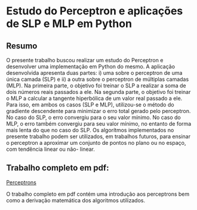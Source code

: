 # Estudo do Perceptron e aplicações de SLP e MLP em Python

## Resumo

O presente trabalho buscou realizar um estudo do Perceptron e desenvolver
uma implementação em Python do mesmo. A aplicação desenvolvida apresenta duas
partes: i) uma sobre o perceptron de uma única camada (SLP) e ii) a outra sobre o
perceptron de múltiplas camadas (MLP). Na primeira parte, o objetivo foi treinar o SLP a
realizar a soma de dois números reais passados a ele. Na segunda parte, o objetivo foi
treinar o MLP a calcular a tangente hiperbólica de um valor real passado a ele. Para isso,
em ambos os casos (SLP e MLP), utilizou-se o método do gradiente descendente para
minimizar o erro total gerado pelo perceptron. No caso do SLP, o erro convergiu para o
seu valor mínimo. No caso do MLP, o erro também convergiu para seu valor mínimo, no
entanto de forma mais lenta do que no caso do SLP. Os algorítmos implementados no
presente trabalho podem ser utilizados, em trabalhos futuros, para ensinar o perceptron a
aproximar um conjunto de pontos no plano ou no espaço, com tendência linear ou não-
linear.

## Trabalho completo em pdf:
[Perceptrons](./perceptrons.pdf)

O trabalho completo em pdf contém uma introdução aos perceptrons bem como a derivação matemática dos algoritmos utilizados. 
  

